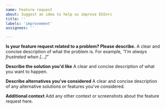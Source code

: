 ```yaml
---
name: Feature request
about: Suggest an idea to help us improve EGSnrc
title: ''
labels: 'improvement'
assignees: ''

---
```


**Is your feature request related to a problem? Please describe.**
A clear and concise description of what the problem is. For example, _"I'm always frustrated when [...]"_

**Describe the solution you'd like**
A clear and concise description of what you want to happen.

**Describe alternatives you've considered**
A clear and concise description of any alternative solutions or features you've considered.

**Additional context**
Add any other context or screenshots about the feature request here.
